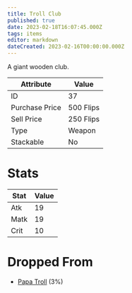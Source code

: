 ```yaml
---
title: Troll Club
published: true
date: 2023-02-18T16:07:45.000Z
tags: items
editor: markdown
dateCreated: 2023-02-16T00:00:00.000Z
---
```


A giant wooden club.

|Attribute|Value|
|-|-|
|ID|37|
|Purchase Price|500 Flips|
|Sell Price|250 Flips|
|Type|Weapon|
|Stackable|No|

# Stats
|Stat|Value|
|-|-|
|Atk|19|
|Matk|19|
|Crit|10|

# Dropped From
 * [Papa Troll](/monsters/papa-troll.md) (3%)
